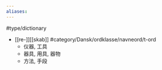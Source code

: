 ```yaml
---
aliases: 
---
```

#type/dictionary 
- [[re-]][[skab]]
#category/Dansk/ordklasse/navneord/t-ord 
	- 仪器, 工具
	- 器具, 用具, 器物
	- 方法, 手段
